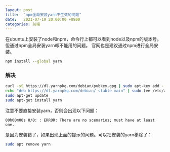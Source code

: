 ```yaml
---
layout: post
title:  "npm全局安装yarn不生效的问题"
date:   2021-07-19 20:00:00 +0800
categories: 前端
---
```


在ubuntu上安装了node和npm，命令行上都可以看到node以及npm的版本号。但通过npm全局安装yarn却不能用的问题。
官网也是建议通过npm进行全局安装。

```bash
npm install --global yarn
```

### 解决


```bash
curl -sS https://dl.yarnpkg.com/debian/pubkey.gpg | sudo apt-key add -
echo "deb https://dl.yarnpkg.com/debian/ stable main" | sudo tee /etc/apt/sources.list.d/yarn.list
sudo apt-get update
sudo apt-get install yarn
```

注意不要直接安装yarn，否则会出现以下问题：

```
00h00m00s 0/0: : ERROR: There are no scenarios; must have at least one.
```
是因为安装错了，如果出现上面的提示的问题。可以把安装的yarn移除了：

```bash
sudo apt remove yarn
```